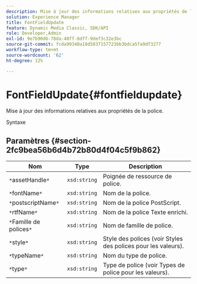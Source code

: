 ```yaml
---
description: Mise à jour des informations relatives aux propriétés de la police.
solution: Experience Manager
title: FontFieldUpdate
feature: Dynamic Media Classic, SDK/API
role: Developer,Admin
exl-id: 9e7b90d6-78da-48ff-8dff-9def3c32e3bc
source-git-commit: fcda99340a18d5037157723bb3bdca5fa9df3277
workflow-type: tm+mt
source-wordcount: '62'
ht-degree: 12%

---
```


# FontFieldUpdate{#fontfieldupdate}

Mise à jour des informations relatives aux propriétés de la police.

Syntaxe

## Paramètres {#section-2fc9bea56b6d4b72b80d4f04c5f9b862}

| Nom | Type | Description |
|---|---|---|
| `*`assetHandle`*` | `xsd:string` | Poignée de ressource de police. |
| `*`fontName`*` | `xsd:string` | Nom de la police. |
| `*`postscriptName`*` | `xsd:string` | Nom de la police PostScript. |
| `*`rtfName`*` | `xsd:string` | Nom de la police Texte enrichi. |
| `*`Famille de polices`*` | `xsd:string` | Nom de famille de police. |
| `*`style`*` | `xsd:string` | Style des polices (voir Styles des polices pour les valeurs). |
| `*`typeName`*` | `xsd:string` | Nom du type de police. |
| `*`type`*` | `xsd:string` | Type de police (voir Types de police pour les valeurs). |
